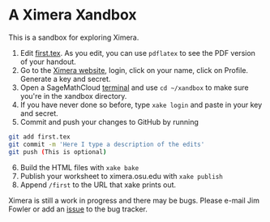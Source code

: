 # A Ximera Xandbox

This is a sandbox for exploring Ximera.

1. Edit [first.tex](./first.tex).  As you edit, you can use `pdflatex` to see the PDF version of your handout.
2. Go to the [Ximera website](http://ximera.osu.edu/), login, click on your name, click on Profile.  Generate a key and secret.
3. Open a SageMathCloud [terminal](../terminal.term) and use `cd ~/xandbox` to make sure you're in the xandbox directory.
4. If you have never done so before, type `xake login` and paste in your key and secret.
5. Commit and push your changes to GitHub by running
```bash
git add first.tex
git commit -m 'Here I type a description of the edits'
git push (This is optional)
```
6. Build the HTML files with `xake bake`
7. Publish your worksheet to ximera.osu.edu with `xake publish`
8. Append `/first` to the URL that xake prints out.

Ximera is still a work in progress and there may be bugs.  Please e-mail Jim Fowler or add an [issue](https://github.com/kisonecat/ximera/issues) to the bug tracker.